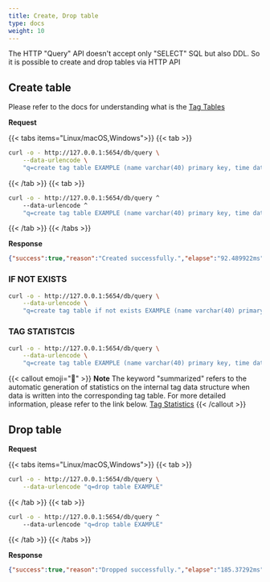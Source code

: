 ```yaml
---
title: Create, Drop table
type: docs
weight: 10
---
```


The HTTP "Query" API doesn't accept only "SELECT" SQL but also DDL. So it is possible to create and drop tables via HTTP API

## Create table

Please refer to the docs for understanding what is the [Tag Tables](/dbms/feature-table/tag/)

**Request**

{{< tabs items="Linux/macOS,Windows">}}
{{< tab >}}
```sh
curl -o - http://127.0.0.1:5654/db/query \
    --data-urlencode \
    "q=create tag table EXAMPLE (name varchar(40) primary key, time datetime basetime, value double)"
```
{{< /tab >}}
{{< tab >}}
```sh
curl -o - http://127.0.0.1:5654/db/query ^
    --data-urlencode ^
    "q=create tag table EXAMPLE (name varchar(40) primary key, time datetime basetime, value double)"
```
{{< /tab >}}
{{< /tabs >}}

**Response**

```json
{"success":true,"reason":"Created successfully.","elapse":"92.489922ms"}
```

### IF NOT EXISTS

```sh
curl -o - http://127.0.0.1:5654/db/query \
    --data-urlencode \
    "q=create tag table if not exists EXAMPLE (name varchar(40) primary key, time datetime basetime, value double)"
```

### TAG STATISTCIS

```sh
curl -o - http://127.0.0.1:5654/db/query \
    --data-urlencode \
    "q=create tag table EXAMPLE (name varchar(40) primary key, time datetime basetime, value double summarized)"
```

{{< callout emoji="📢" >}}
**Note** The keyword "summarized" refers to the automatic generation of statistics on the internal tag data structure when data is written into the corresponding tag table. For more detailed information, please refer to the link below. [Tag Statistics](/dbms/feature-table/tag/manipulate/extract/#display-statistical-information-by-specific-tag-id)
{{< /callout >}}

## Drop table

**Request**

{{< tabs items="Linux/macOS,Windows">}}
{{< tab >}}
```sh
curl -o - http://127.0.0.1:5654/db/query \
    --data-urlencode "q=drop table EXAMPLE"
```
{{< /tab >}}
{{< tab >}}
```sh
curl -o - http://127.0.0.1:5654/db/query ^
    --data-urlencode "q=drop table EXAMPLE"
```
{{< /tab >}}
{{< /tabs >}}

**Response**

```json
{"success":true,"reason":"Dropped successfully.","elapse":"185.37292ms"}
```
